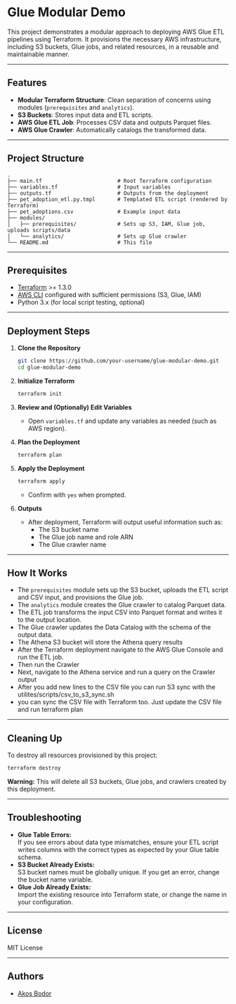 # Glue Modular Demo

This project demonstrates a modular approach to deploying AWS Glue ETL pipelines using Terraform. It provisions the necessary AWS infrastructure, including S3 buckets, Glue jobs, and related resources, in a reusable and maintainable manner.

---

## Features

- **Modular Terraform Structure**: Clean separation of concerns using modules (`prerequisites` and `analytics`).
- **S3 Buckets**: Stores input data and ETL scripts.
- **AWS Glue ETL Job**: Processes CSV data and outputs Parquet files.
- **AWS Glue Crawler**: Automatically catalogs the transformed data.

---

## Project Structure

```
.
├── main.tf                        # Root Terraform configuration
├── variables.tf                   # Input variables
├── outputs.tf                     # Outputs from the deployment
├── pet_adoption_etl.py.tmpl       # Templated ETL script (rendered by Terraform)
├── pet_adoptions.csv              # Example input data
├── modules/
│   ├── prerequisites/             # Sets up S3, IAM, Glue job, uploads scripts/data
│   └── analytics/                 # Sets up Glue crawler
└── README.md                      # This file
```

---

## Prerequisites

- [Terraform](https://www.terraform.io/downloads.html) >= 1.3.0
- [AWS CLI](https://aws.amazon.com/cli/) configured with sufficient permissions (S3, Glue, IAM)
- Python 3.x (for local script testing, optional)

---

## Deployment Steps

1. **Clone the Repository**
    ```sh
    git clone https://github.com/your-username/glue-modular-demo.git
    cd glue-modular-demo
    ```

2. **Initialize Terraform**
    ```sh
    terraform init
    ```

3. **Review and (Optionally) Edit Variables**
    - Open `variables.tf` and update any variables as needed (such as AWS region).

4. **Plan the Deployment**
    ```sh
    terraform plan
    ```

5. **Apply the Deployment**
    ```sh
    terraform apply
    ```
    - Confirm with `yes` when prompted.

6. **Outputs**
    - After deployment, Terraform will output useful information such as:
      - The S3 bucket name
      - The Glue job name and role ARN
      - The Glue crawler name

---

## How It Works

- The `prerequisites` module sets up the S3 bucket, uploads the ETL script and CSV input, and provisions the Glue job.
- The `analytics` module creates the Glue crawler to catalog Parquet data.
- The ETL job transforms the input CSV into Parquet format and writes it to the output location.
- The Glue crawler updates the Data Catalog with the schema of the output data.
- The Athena S3 bucket will store the Athena query results
- After the Terraform deployment navigate to the AWS Glue Console and run the ETL job.
- Then run the Crawler
- Next, navigate to the Athena service and run a query on the Crawler output
- After you add new lines to the CSV file you can run S3 sync with the utilites/scripts/csv_to_s3_sync.sh
- you can sync the CSV file with Terraform too. Just update the CSV file and run terraform plan

---

## Cleaning Up

To destroy all resources provisioned by this project:
```sh
terraform destroy
```
**Warning:** This will delete all S3 buckets, Glue jobs, and crawlers created by this deployment.

---

## Troubleshooting

- **Glue Table Errors:**  
  If you see errors about data type mismatches, ensure your ETL script writes columns with the correct types as expected by your Glue table schema.
- **S3 Bucket Already Exists:**  
  S3 bucket names must be globally unique. If you get an error, change the bucket name variable.
- **Glue Job Already Exists:**  
  Import the existing resource into Terraform state, or change the name in your configuration.

---

## License

MIT License

---

## Authors

- [Akos Bodor](https://github.com/Akus)